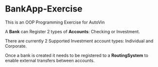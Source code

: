 # BankApp-Exercise
This is an OOP Programming Exercise for AutoVin

A **Bank** can Register 2 types of **Accounts**: Checking or Investment.

There are currently 2 Supported Investment account types: Individual and Corporate.

Once a bank is created it needs to be registered to a **RoutingSystem** to enable external transfers between accounts.
